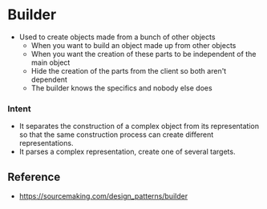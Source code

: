 # Builder

- Used to create objects made from a bunch of other objects
  - When you want to build an object made up from other objects
  - When you want the creation of these parts to be independent of the main object
  - Hide the creation of the parts from the client so both aren't dependent
  - The builder knows the specifics and nobody else does

### Intent

- It separates the construction of a complex object from its representation so that the same construction process can create different representations.
- It parses a complex representation, create one of several targets.

## Reference

- https://sourcemaking.com/design_patterns/builder
